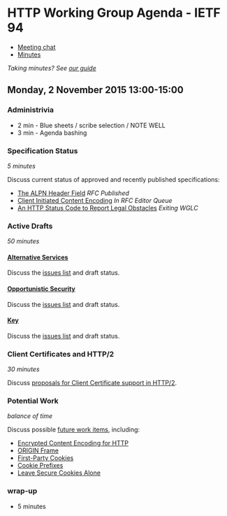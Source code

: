 # HTTP Working Group Agenda - IETF 94

* [Meeting chat](xmpp:httpbis@jabber.ietf.org?join)
* [Minutes](http://etherpad.tools.ietf.org:9000/p/ietf94-httpbis)

*Taking minutes? See [our guide](https://github.com/httpwg/wiki/wiki/TakingMinutes)*


## Monday, 2 November 2015 13:00-15:00

### Administrivia

* 2 min - Blue sheets / scribe selection / NOTE WELL
* 3 min - Agenda bashing


### Specification Status

*5 minutes*

Discuss current status of approved and recently published specifications:

- [The ALPN Header Field](http://datatracker.ietf.org/doc/rfc7639/) *RFC Published*
- [Client Initiated Content Encoding](https://datatracker.ietf.org/doc/draft-ietf-httpbis-cice/) *In RFC Editor Queue*
- [An HTTP Status Code to Report Legal Obstacles](https://datatracker.ietf.org/doc/draft-ietf-httpbis-legally-restricted-status/) *Exiting WGLC*


### Active Drafts

*50 minutes*

#### [Alternative Services](https://tools.ietf.org/html/draft-ietf-httpbis-alt-svc)

Discuss the [issues list](https://github.com/httpwg/http-extensions/issues?q=is%3Aopen+is%3Aissue+label%3Aalt-svc) and draft status.


#### [Opportunistic Security](https://tools.ietf.org/html/draft-ietf-httpbis-http2-encryption)

Discuss the [issues list](https://github.com/httpwg/http-extensions/issues?q=is%3Aopen+is%3Aissue+label%3Aopp-sec) and draft status.

#### [Key](https://tools.ietf.org/html/draft-ietf-httpbis-key)

Discuss the [issues list](https://github.com/httpwg/http-extensions/issues?q=is%3Aopen+is%3Aissue+label%3Akey) and draft status.


### Client Certificates and HTTP/2

*30 minutes*

Discuss [proposals for Client Certificate support in HTTP/2](https://github.com/httpwg/wiki/wiki/H2ClientCerts).


### Potential Work

*balance of time*

Discuss possible [future work items](https://github.com/httpwg/wiki/wiki/WatchList), including:

* [Encrypted Content Encoding for HTTP](http://tools.ietf.org/html/draft-thomson-http-encryption)
* [ORIGIN Frame](https://tools.ietf.org/html/draft-nottingham-httpbis-origin-frame)
* [First-Party Cookies](http://tools.ietf.org/html/draft-west-first-party-cookies)
* [Cookie Prefixes](http://tools.ietf.org/html/draft-west-cookie-prefixes)
* [Leave Secure Cookies Alone](https://tools.ietf.org/html/draft-west-leave-secure-cookies-alone)


### wrap-up

* 5 minutes
